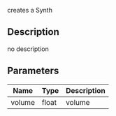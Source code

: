 creates a Synth



## Description
no description
## Parameters

<table>
<thead>
	<tr>
		<th>Name</th>
		<th>Type</th>
		<th>Description</th>
	</tr>
</thead>
<tr>
	<td>volume</td>
	<td><div class='bg-yellow-800 px-2 py-px text-white rounded-sm'>float</div></td>
	<td>volume</td>
</tr>
</table>